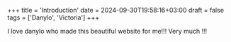 +++
title = 'Introduction'
date = 2024-09-30T19:58:16+03:00
draft = false
tags = ['Danylo', 'Victoria']
+++




I love danylo who made this beautiful website for me!!! Very much !!!